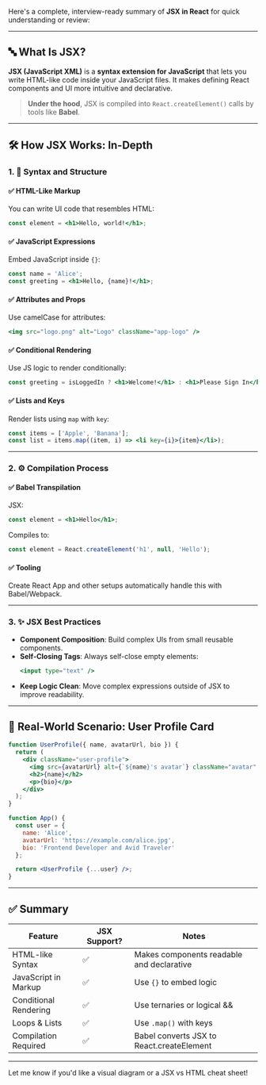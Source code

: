 Here's a complete, interview-ready summary of **JSX in React** for quick understanding or review:

---

## 🔤 What Is JSX?

**JSX (JavaScript XML)** is a **syntax extension for JavaScript** that lets you write HTML-like code inside your JavaScript files. It makes defining React components and UI more intuitive and declarative.

> **Under the hood**, JSX is compiled into `React.createElement()` calls by tools like **Babel**.

---

## 🛠️ How JSX Works: In-Depth

### 1. 📐 Syntax and Structure

#### ✅ HTML-Like Markup
You can write UI code that resembles HTML:
```jsx
const element = <h1>Hello, world!</h1>;
```

#### ✅ JavaScript Expressions
Embed JavaScript inside `{}`:
```jsx
const name = 'Alice';
const greeting = <h1>Hello, {name}!</h1>;
```

#### ✅ Attributes and Props
Use camelCase for attributes:
```jsx
<img src="logo.png" alt="Logo" className="app-logo" />
```

#### ✅ Conditional Rendering
Use JS logic to render conditionally:
```jsx
const greeting = isLoggedIn ? <h1>Welcome!</h1> : <h1>Please Sign In</h1>;
```

#### ✅ Lists and Keys
Render lists using `map` with `key`:
```jsx
const items = ['Apple', 'Banana'];
const list = items.map((item, i) => <li key={i}>{item}</li>);
```

---

### 2. ⚙️ Compilation Process

#### ✅ Babel Transpilation
JSX:
```jsx
const element = <h1>Hello</h1>;
```
Compiles to:
```js
const element = React.createElement('h1', null, 'Hello');
```

#### ✅ Tooling
Create React App and other setups automatically handle this with Babel/Webpack.

---

### 3. ✨ JSX Best Practices

- **Component Composition**: Build complex UIs from small reusable components.
- **Self-Closing Tags**: Always self-close empty elements:
  ```jsx
  <input type="text" />
  ```
- **Keep Logic Clean**: Move complex expressions outside of JSX to improve readability.

---

## 🧩 Real-World Scenario: User Profile Card

```jsx
function UserProfile({ name, avatarUrl, bio }) {
  return (
    <div className="user-profile">
      <img src={avatarUrl} alt={`${name}'s avatar`} className="avatar" />
      <h2>{name}</h2>
      <p>{bio}</p>
    </div>
  );
}

function App() {
  const user = {
    name: 'Alice',
    avatarUrl: 'https://example.com/alice.jpg',
    bio: 'Frontend Developer and Avid Traveler'
  };

  return <UserProfile {...user} />;
}
```

---

## ✅ Summary

| Feature               | JSX Support? | Notes                                      |
|----------------------|--------------|--------------------------------------------|
| HTML-like Syntax     | ✅           | Makes components readable and declarative |
| JavaScript in Markup | ✅           | Use `{}` to embed logic                    |
| Conditional Rendering| ✅           | Use ternaries or logical &&                |
| Loops & Lists        | ✅           | Use `.map()` with keys                     |
| Compilation Required | ✅           | Babel converts JSX to React.createElement  |

---

Let me know if you'd like a visual diagram or a JSX vs HTML cheat sheet!